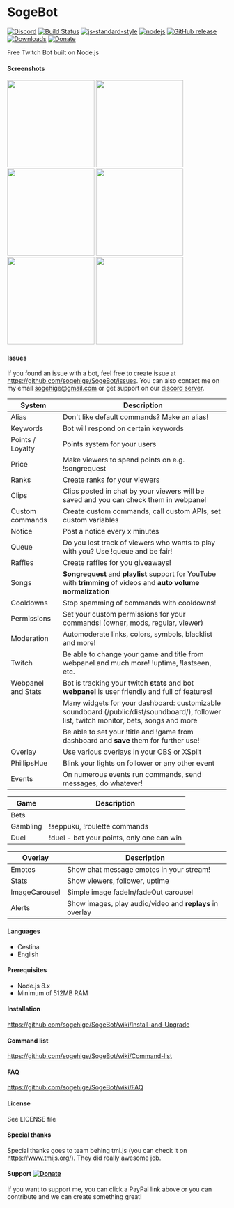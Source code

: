 # SogeBot
[![Discord](https://img.shields.io/discord/317348946144002050.svg?style=flat-square)](https://discordapp.com/invite/52KpmuH)
[![Build Status](https://img.shields.io/travis/sogehige/sogeBot.svg?style=flat-square)](https://travis-ci.org/sogehige/sogeBot)
[![js-standard-style](https://img.shields.io/badge/code%20style-standard-brightgreen.svg?style=flat-square)](http://standardjs.com/)
[![nodejs](https://img.shields.io/badge/node.js-8.4.0-brightgreen.svg?style=flat-square)](https://nodejs.org/en/)
[![GitHub release](https://img.shields.io/github/release/sogehige/sogebot.svg?style=flat-square)](https://github.com/sogehige/sogeBot/releases)
[![Downloads](https://img.shields.io/github/downloads/sogehige/sogebot/total.svg?style=flat-square)](https://github.com/sogehige/sogeBot/releases)
[![Donate](https://img.shields.io/badge/paypal-donate-yellow.svg?style=flat-square)](https://www.paypal.com/cgi-bin/webscr?cmd=_s-xclick&hosted_button_id=9ZTX5DS2XB5EN)

Free Twitch Bot built on Node.js

#### Screenshots
<img src="https://github.com/sogehige/SogeBot/blob/master/screenshots/1.png?raw=true" width="200">
<img src="https://github.com/sogehige/SogeBot/blob/master/screenshots/2.png?raw=true" width="200">
<img src="https://github.com/sogehige/SogeBot/blob/master/screenshots/3.png?raw=true" width="200">
<img src="https://github.com/sogehige/SogeBot/blob/master/screenshots/4.png?raw=true" width="200">
<img src="https://github.com/sogehige/SogeBot/blob/master/screenshots/5.png?raw=true" width="200">
<img src="https://github.com/sogehige/SogeBot/blob/master/screenshots/6.png?raw=true" width="200">

#### Issues
If you found an issue with a bot, feel free to create issue at https://github.com/sogehige/SogeBot/issues.
You can also contact me on my email sogehige@gmail.com or get support on our [discord server](https://discordapp.com/invite/52KpmuH).

| System             | Description                                                                                                                              |
|--------------------|------------------------------------------------------------------------------------------------------------------------------------------|
| Alias              | Don't like default commands? Make an alias!                                                                                              |
| Keywords           | Bot will respond on certain keywords                                                                                                     |
| Points / Loyalty   | Points system for your users                                                                                                             |
| Price              | Make viewers to spend points on e.g. !songrequest                                                                                        |
| Ranks              | Create ranks for your viewers                                                                                                            |
| Clips              | Clips posted in chat by your viewers will be saved and you can check them in webpanel                                                    |
| Custom commands    | Create custom commands, call custom APIs, set custom variables                                                                           |
| Notice             | Post a notice every x minutes                                                                                                            |
| Queue              | Do you lost track of viewers who wants to play with you? Use !queue and be fair!                                                         |
| Raffles            | Create raffles for you giveaways!                                                                                                        |
| Songs              | **Songrequest** and **playlist** support for YouTube with **trimming** of videos and **auto volume normalization**                       |
| Cooldowns          | Stop spamming of commands with cooldowns!                                                                                                |
| Permissions        | Set your custom permissions for your commands! (owner, mods, regular, viewer)                                                            |
| Moderation         | Automoderate links, colors, symbols, blacklist and more!                                                                                 |
| Twitch             | Be able to change your game and title from webpanel and much more! !uptime, !lastseen, etc.                                              |
| Webpanel and Stats | Bot is tracking your twitch **stats** and bot **webpanel** is user friendly and full of features!                                        |
|                    | Many widgets for your dashboard: customizable soundboard (/public/dist/soundboard/), follower list, twitch monitor, bets, songs and more |
|                    | Be able to set your !title and !game from dashboard and **save** them for further use!                                                   |
| Overlay            | Use various overlays in your OBS or XSplit                                                                                               |
| PhillipsHue        | Blink your lights on follower or any other event                                                                                         |
| Events             | On numerous events run commands, send messages, do whatever!                                                                             |

| Game     | Description                                    |
|----------|------------------------------------------------|
| Bets     |                                                |
| Gambling | !seppuku, !roulette commands                   |
| Duel     | !duel - bet your points, only one can win      |

| Overlay       | Description                                              |
|---------------|----------------------------------------------------------|
| Emotes        | Show chat message emotes in your stream!                 |
| Stats         | Show viewers, follower, uptime                           |
| ImageCarousel | Simple image fadeIn/fadeOut carousel                     |
| Alerts        | Show images, play audio/video and **replays** in overlay |

#### Languages

* Cestina
* English

#### Prerequisites

* Node.js 8.x
* Minimum of 512MB RAM

#### Installation
https://github.com/sogehige/SogeBot/wiki/Install-and-Upgrade

#### Command list
https://github.com/sogehige/SogeBot/wiki/Command-list

#### FAQ
https://github.com/sogehige/SogeBot/wiki/FAQ

#### License

See LICENSE file

#### Special thanks

Special thanks goes to team behing tmi.js (you can check it on https://www.tmijs.org/). They did really awesome job.

#### Support [![Donate](https://img.shields.io/badge/paypal-donate-yellow.svg?style=flat-square)](https://www.paypal.com/cgi-bin/webscr?cmd=_s-xclick&hosted_button_id=9ZTX5DS2XB5EN)

If you want to support me, you can click a PayPal link above or you can contribute and we can create something great!
